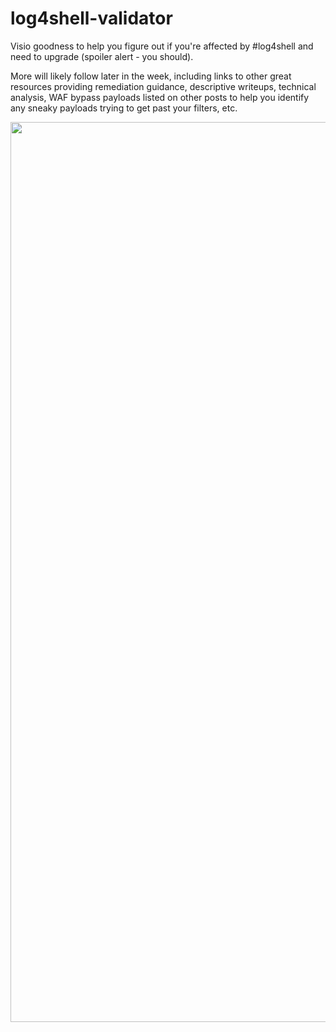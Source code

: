 # log4shell-validator

Visio goodness to help you figure out if you're affected by #log4shell and need to upgrade (spoiler alert - you should).

More will likely follow later in the week, including links to other great resources providing remediation guidance, descriptive writeups, technical analysis, WAF bypass payloads listed on other posts to help you identify any sneaky payloads trying to get past your filters, etc.

<img src="" width="1440" height="1440" />

